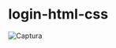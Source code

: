 # login-html-css
![Captura](https://user-images.githubusercontent.com/108402757/176421657-dee5e500-23d9-4a49-868e-ae2ec3baee7e.PNG)
